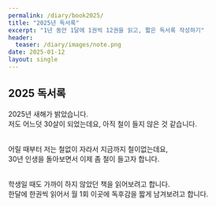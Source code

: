```yaml
---
permalink: /diary/book2025/
title: "2025년 독서록"
excerpt: "1년 동안 1달에 1권씩 12권을 읽고, 짧은 독서록 작성하기"
header:
  teaser: /diary/images/note.png
date: 2025-01-12
layout: single
---
```


## 2025 독서록

2025년 새해가 밝았습니다.<br>
저도 어느덧 30살이 되었는데요, 아직 철이 들지 않은 것 같습니다.<br>
<br>

어릴 때부터 저는 철없이 자라서 지금까지 철이없는데요,<br>
30년 인생을 돌아보면서 이제 좀 철이 들고자 합니다.<br>
<br>

학생일 때도 가까이 하지 않았던 책을 읽어보려고 합니다.<br>
한달에 한권씩 읽어서 월 1회 이곳에 독후감을 짧게 남겨보려고 합니다.<br>
